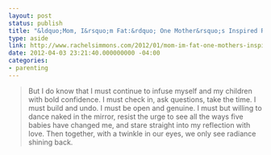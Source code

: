 ```yaml
---
layout: post
status: publish
title: "&ldquo;Mom, I&rsquo;m Fat:&rdquo; One Mother&rsquo;s Inspired Response to Her 7 Year Old &laquo; Rachel Simmons"
type: aside
link: http://www.rachelsimmons.com/2012/01/mom-im-fat-one-mothers-inspired-response-to-her-7-year-old/
date: 2012-04-03 23:21:40.000000000 -04:00
categories:
- parenting
---
```

> But I do know that I must continue to infuse myself and my children with bold confidence. I must check in, ask questions, take the time. I must build and undo. I must be open and genuine. I must but willing to dance naked in the mirror, resist the urge to see all the ways five babies have changed me, and stare straight into my reflection with love. Then together, with a twinkle in our eyes, we only see radiance shining back.